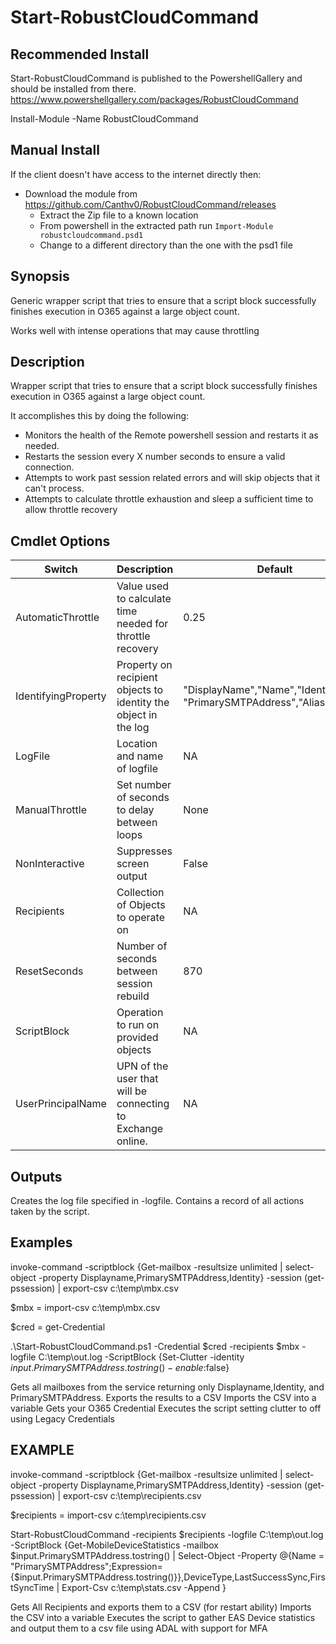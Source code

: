 # Start-RobustCloudCommand

## Recommended Install
Start-RobustCloudCommand is published to the PowershellGallery and should be installed from there.
https://www.powershellgallery.com/packages/RobustCloudCommand

Install-Module -Name RobustCloudCommand

## Manual Install
If the client doesn't have access to the internet directly then:

* Download the module from https://github.com/Canthv0/RobustCloudCommand/releases
  * Extract the Zip file to a known location
  * From powershell in the extracted path run `Import-Module robustcloudcommand.psd1`
  * Change to a different directory than the one with the psd1 file

## Synopsis
Generic wrapper script that tries to ensure that a script block successfully finishes execution in O365 against a large object count.

Works well with intense operations that may cause throttling

## Description
Wrapper script that tries to ensure that a script block successfully finishes execution in O365 against a large object count.

It accomplishes this by doing the following:
* Monitors the health of the Remote powershell session and restarts it as needed.
* Restarts the session every X number seconds to ensure a valid connection.
* Attempts to work past session related errors and will skip objects that it can't process.
* Attempts to calculate throttle exhaustion and sleep a sufficient time to allow throttle recovery

## Cmdlet Options

Switch | Description|Default
-------|-------|-------
AutomaticThrottle|Value used to calculate time needed for throttle recovery|0.25
IdentifyingProperty|Property on recipient objects to identity the object in the log|"DisplayName","Name","Identity",<br>"PrimarySMTPAddress","Alias","GUID"
LogFile|Location and name of logfile|NA
ManualThrottle|Set number of seconds to delay between loops|None
NonInteractive|Suppresses screen output|False
Recipients|Collection of Objects to operate on|NA
ResetSeconds|Number of seconds between session rebuild|870
ScriptBlock|Operation to run on provided objects|NA
UserPrincipalName|UPN of the user that will be connecting to Exchange online.|NA

## Outputs
Creates the log file specified in -logfile.
Contains a record of all actions taken by the script.

## Examples
invoke-command -scriptblock {Get-mailbox -resultsize unlimited | select-object -property Displayname,PrimarySMTPAddress,Identity} -session (get-pssession) | export-csv c:\temp\mbx.csv

$mbx = import-csv c:\temp\mbx.csv

$cred = get-Credential

.\Start-RobustCloudCommand.ps1 -Credential $cred -recipients $mbx -logfile C:\temp\out.log -ScriptBlock {Set-Clutter -identity $input.PrimarySMTPAddress.tostring() -enable:$false}

Gets all mailboxes from the service returning only Displayname,Identity, and PrimarySMTPAddress.  Exports the results to a CSV
Imports the CSV into a variable
Gets your O365 Credential
Executes the script setting clutter to off using Legacy Credentials

## EXAMPLE
invoke-command -scriptblock {Get-mailbox -resultsize unlimited | select-object -property Displayname,PrimarySMTPAddress,Identity} -session (get-pssession) | export-csv c:\temp\recipients.csv

$recipients = import-csv c:\temp\recipients.csv

Start-RobustCloudCommand -recipients $recipients -logfile C:\temp\out.log -ScriptBlock {Get-MobileDeviceStatistics -mailbox $input.PrimarySMTPAddress.tostring() | Select-Object -Property @{Name = "PrimarySMTPAddress";Expression={$input.PrimarySMTPAddress.tostring()}},DeviceType,LastSuccessSync,FirstSyncTime | Export-Csv c:\temp\stats.csv -Append }

Gets All Recipients and exports them to a CSV (for restart ability)
Imports the CSV into a variable
Executes the script to gather EAS Device statistics and output them to a csv file using ADAL with support for MFA